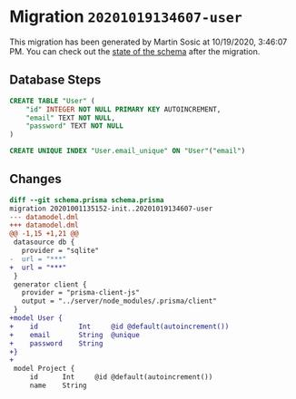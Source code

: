 # Migration `20201019134607-user`

This migration has been generated by Martin Sosic at 10/19/2020, 3:46:07 PM.
You can check out the [state of the schema](./schema.prisma) after the migration.

## Database Steps

```sql
CREATE TABLE "User" (
    "id" INTEGER NOT NULL PRIMARY KEY AUTOINCREMENT,
    "email" TEXT NOT NULL,
    "password" TEXT NOT NULL
)

CREATE UNIQUE INDEX "User.email_unique" ON "User"("email")
```

## Changes

```diff
diff --git schema.prisma schema.prisma
migration 20201001135152-init..20201019134607-user
--- datamodel.dml
+++ datamodel.dml
@@ -1,15 +1,21 @@
 datasource db {
   provider = "sqlite"
-  url = "***"
+  url = "***"
 }
 generator client {
   provider = "prisma-client-js"
   output = "../server/node_modules/.prisma/client"
 }
+model User {
+    id          Int     @id @default(autoincrement())
+    email       String  @unique
+    password    String
+}
+
 model Project {
     id      Int     @id @default(autoincrement())
     name    String
```


